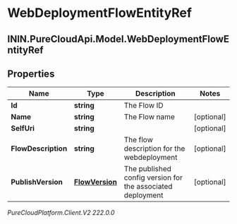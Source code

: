 # WebDeploymentFlowEntityRef

## ININ.PureCloudApi.Model.WebDeploymentFlowEntityRef

## Properties

|Name | Type | Description | Notes|
|------------ | ------------- | ------------- | -------------|
| **Id** | **string** | The Flow ID | |
| **Name** | **string** | The Flow name | [optional] |
| **SelfUri** | **string** |  | [optional] |
| **FlowDescription** | **string** | The flow description for the webdeployment | [optional] |
| **PublishVersion** | [**FlowVersion**](FlowVersion) | The published config version for the associated deployment | [optional] |



_PureCloudPlatform.Client.V2 222.0.0_

